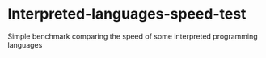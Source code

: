 # Interpreted-languages-speed-test
Simple benchmark comparing the speed of some interpreted programming languages

